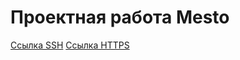 # Проектная работа Mesto

[Ссылка SSH](git@github.com:LodeNik23/mesto-project-ff.git)
[Ссылка HTTPS](https://github.com/LodeNik23/mesto-project-ff.git)
